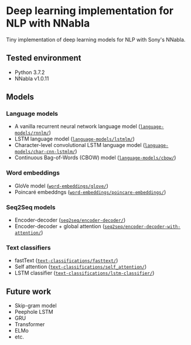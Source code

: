# Deep learning implementation for NLP with NNabla
Tiny implementation of deep learning models for NLP with Sony's NNabla.

## Tested environment
- Python 3.7.2
- NNabla v1.0.11

## Models

### Language models
- A vanilla recurrent neural network language model ([`language-models/rnnlm/`](https://github.com/satopirka/nlp-nnabla/tree/master/language-models/rnnlm))
- LSTM language model ([`language-models/lstmlm/`](https://github.com/satopirka/nlp-nnabla/blob/master/language-models/lstmlm))
- Character-level convolutional LSTM language model ([`language-models/char-cnn-lstmlm/`](https://github.com/satopirka/nlp-nnabla/blob/master/language-models/char-cnn-lstmlm))
- Continuous Bag-of-Words (CBOW) model ([`language-models/cbow/`](https://github.com/satopirka/nlp-nnabla/blob/master/language-models/cbow))

### Word embeddings

- GloVe model ([`word-embeddings/glove/`](https://github.com/satopirka/nlp-nnabla/blob/master/word-embeddings/glove))
- Poincaré embeddngs ([`word-embeddings/poincare-embeddings/`](https://github.com/satopirka/nlp-nnabla/blob/master/word-embeddings/poincare-embeddings))


### Seq2Seq models
- Encoder-decoder ([`seq2seq/encoder-decoder/`](https://github.com/satopirka/nlp-nnabla/blob/master/seq2seq/encoder-decoder))
- Encoder-decoder + global attention ([`seq2seq/encoder-decoder-with-attention/`](https://github.com/satopirka/nlp-nnabla/blob/master/seq2seq/encoder-decoder-with-attention))


### Text classifiers
- fastText ([`text-classifications/fasttext/`](https://github.com/satopirka/nlp-nnabla/blob/master/text-classification/fasttext))
- Self attention ([`text-classifications/self_attention/`](https://github.com/satopirka/nlp-nnabla/blob/master/text-classification/self-attention))
- LSTM classifier ([`text-classifications/lstm-classifier/`](https://github.com/satopirka/nlp-nnabla/blob/master/text-classification/self-attention))

## Future work
- Skip-gram model
- Peephole LSTM
- GRU
- Transformer
- ELMo
- etc.
